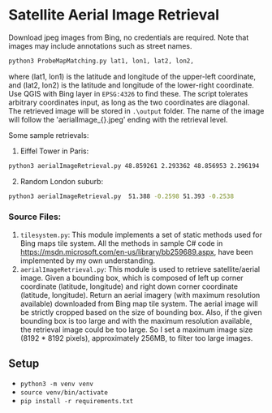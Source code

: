 # Satellite Aerial Image Retrieval
Download jpeg images from Bing, no credentials are required. Note that images may include annotations such as street names.

```bash
python3 ProbeMapMatching.py lat1, lon1, lat2, lon2,
```

where (lat1, lon1) is the latitude and longitude of the upper-left coordinate, and (lat2, lon2) is the latitude and longitude of the lower-right coordinate. Use QGIS with Bing layer in `EPSG:4326` to find these. The script tolerates arbitrary coordinates input, as long as the two coordinates are diagonal. The retrieved image will be stored in `.\output` folder. The name of the image will follow the 'aerialImage_{}.jpeg' ending with the retrieval level. 

Some sample retrievals:

1. Eiffel Tower in Paris:

```bash
python3 aerialImageRetrieval.py 48.859261 2.293362 48.856953 2.296194
```


2. Random London suburb:

```bash
python3 aerialImageRetrieval.py  51.388 -0.2598 51.393 -0.2538
```


### Source Files:
1. `tilesystem.py`:
  This module implements a set of static methods used for Bing maps tile system. All the methods in sample C# code in https://msdn.microsoft.com/en-us/library/bb259689.aspx, have been implemented by my own understanding.
2. `aerialImageRetrieval.py`:
  This module is used to retrieve satellite/aerial image. Given a bounding box, which is composed of left up corner coordinate (latitude, longitude) and right down corner coordinate (latitude, longitude). Return an aerial imagery (with maximum resolution available) downloaded from Bing map tile system. The aerial image will be strictly cropped based on the size of bounding box. Also, if the given bounding box is too large and with the maximum resolution available, the retrieval image could be too large. So I set a maximum image size (8192 * 8192 pixels), approximately 256MB, to filter too large images.

## Setup
* `python3 -m venv venv`
* `source venv/bin/activate`
* `pip install -r requirements.txt`








